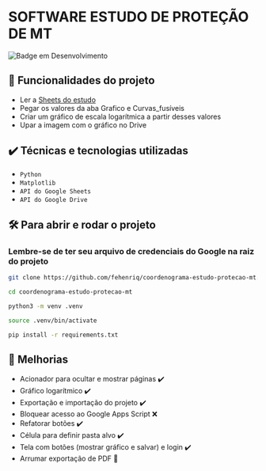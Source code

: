 # SOFTWARE ESTUDO DE PROTEÇÃO DE MT

![Badge em Desenvolvimento](http://img.shields.io/static/v1?label=STATUS&message=EM%20DESENVOLVIMENTO&color=GREEN&style=for-the-badge)

## 🔨 Funcionalidades do projeto
- Ler a [Sheets do estudo](https://docs.google.com/spreadsheets/d/1leH--H-NLNYL_4YTNfXmNuVatE8njoKLRqKdOQbt198/edit#gid=1455473048)
- Pegar os valores da aba Grafico e Curvas_fusíveis
- Criar um gráfico de escala logarítmica a partir desses valores
- Upar a imagem com o gráfico no Drive

## ✔️ Técnicas e tecnologias utilizadas
- `Python`
- `Matplotlib`
- `API do Google Sheets`
- `API do Google Drive`


## 🛠️ Para abrir e rodar o projeto

### Lembre-se de ter seu arquivo de credenciais do Google na raiz do projeto

```bash
git clone https://github.com/fehenriq/coordenograma-estudo-protecao-mt.git
```

```bash
cd coordenograma-estudo-protecao-mt
```

```bash
python3 -m venv .venv
```

```bash
source .venv/bin/activate
```

```bash
pip install -r requirements.txt
```

## 📝 Melhorias
- Acionador para ocultar e mostrar páginas ✔️
- Gráfico logarítmico ✔️
- Exportação e importação do projeto ✔️
- Bloquear acesso ao Google Apps Script ❌
- Refatorar botões ✔️
- Célula para definir pasta alvo ✔️
- Tela com botões (mostrar gráfico e salvar) e login ✔️
- Arrumar exportação de PDF 🚧